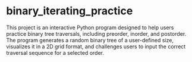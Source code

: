 # binary_iterating_practice
This project is an interactive Python program designed to help users practice binary tree traversals, including preorder, inorder, and postorder. The program generates a random binary tree of a user-defined size, visualizes it in a 2D grid format, and challenges users to input the correct traversal sequence for a selected order.
